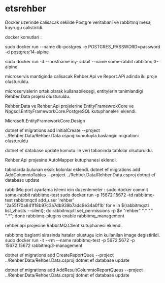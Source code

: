 # etsrehber

Docker uzerinde calisacak sekilde Postgre veritabani ve rabbitmq mesaj kuyrugu calistirildi.

docker komutlari : 

sudo docker run --name db-postgres -e POSTGRES_PASSWORD=password -d postgres:14-alpine

sudo docker run -d --hostname my-rabbit --name some-rabbit rabbitmq:3-alpine

microservis mantiginda calisacak Rehber.Api ve Report.APi adinda iki proje olusturuldu.

microservislerin ortak olarak kullanabilecegi, entitylerin tanimlandigi Rehber.Data projesi olusturuldu.

Rehber.Data ve Rehber.Api projelerine
EntityFramewrokCore ve Npgsql.EntityFrameworkCore.PostgreSQL kutuphaneleri eklendi.

Microsoft.EntityFrameworkCore.Design

 dotnet ef migrations add InitialCreate --project ../Rehber.Data/Rehber.Data.csproj komutuyla baslangic migrationi olusturuldu
 
dotnet ef database update komutu ile veri tabaninda tablolar olsuturuldu.

Rehber.Api projesine 
AutoMapper kutuphanesi eklendi.

tablolarda bulunan eksik kolonlar eklendi.
dotnet ef migrations add AddColumntoTables --project ../Rehber.Data/Rehber.Data.csproj
dotnet ef database update

rabbitMq port ayarlama islemi icin duzenlemeler : 
sudo docker commit some-rabbit rabbitmq-test
sudo docker run -p 15672:15672 -td rabbitmq-test
rabbitmqctl add_user 'rehber' '2a55f70a841f18b97c3a7db939b7adc9e34a0f1b'
for v in $(rabbitmqctl list_vhosts --silent); do rabbitmqctl set_permissions -p $v "rehber" ".*" ".*" ".*"; done
rabbitmq-plugins enable rabbitmq_management

rehber.api projesine 
RabbitMQ.Client kutuphanesi eklendi.

rabbitmq baglanti sirasinda hatalar olustugu icin kullanilan image degistirildi.
sudo docker run -it --rm --name rabbitmq-test -p 5672:5672 -p 15672:15672 rabbitmq:3-management

dotnet ef migrations add CreateReportQueu --project ../Rehber.Data/Rehber.Data.csproj
dotnet ef database update

dotnet ef migrations add AddResultColumntoReportQueus --project ../Rehber.Data/Rehber.Data.csproj
dotnet ef database update

